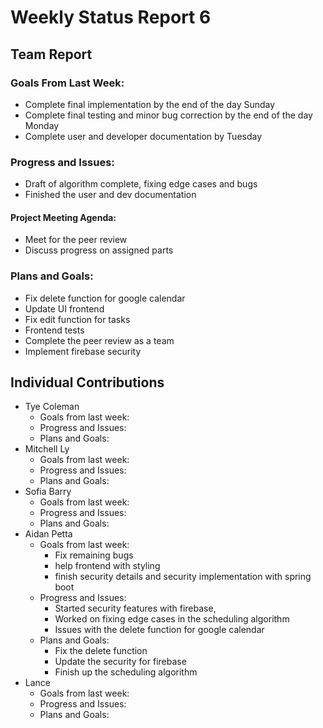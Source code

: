 # Weekly Status Report 6

## Team Report

### Goals From Last Week:
* Complete final implementation by the end of the day Sunday
* Complete final testing and minor bug correction by the end of the day Monday
* Complete user and developer documentation by Tuesday

### Progress and Issues:
* Draft of algorithm complete, fixing edge cases and bugs
* Finished the user and dev documentation
#### Project Meeting Agenda:
* Meet for the peer review
* Discuss progress on assigned parts


### Plans and Goals:
* Fix delete function for google calendar
* Update UI frontend
* Fix edit function for tasks
* Frontend tests
* Complete the peer review as a team 
* Implement firebase security

## Individual Contributions

* Tye Coleman
  * Goals from last week:
  * Progress and Issues:
  * Plans and Goals:
* Mitchell Ly
    * Goals from last week:
    * Progress and Issues: 
    * Plans and Goals: 
* Sofia Barry
    * Goals from last week:
    * Progress and Issues:
    * Plans and Goals:
* Aidan Petta
    * Goals from last week: 
      - Fix remaining bugs
      - help frontend with styling
      - finish security details and security implementation with spring boot
    * Progress and Issues: 
      - Started security features with firebase, 
      - Worked on fixing edge cases in the scheduling algorithm
      - Issues with the delete function for google calendar
    * Plans and Goals: 
      - Fix the delete function
      - Update the security for firebase
      - Finish up the scheduling algorithm
* Lance
    * Goals from last week:
    * Progress and Issues:
    * Plans and Goals:

